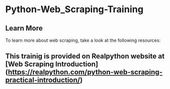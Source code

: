 # Python-Web_Scraping-Training

<!-- # Tail-Kit

![version](https://img.shields.io/badge/version-1.0.0-blue.svg) ![license](https://img.shields.io/badge/license-MIT-blue.svg) ![GitHub issues](https://img.shields.io/github/issues/Charlie85270/tail-kit) <a href="https://www.tailwind-kit.com/" target="_blank">
![GitHub Repo stars](https://img.shields.io/github/stars/Charlie85270/tail-kit?style=social)

![Tailwind-Kit](https://www.tailwind-kit.com/home.png)

</a>

### A beautiful and large components and templates kit for TailwindCSS 3.0

Tail-Kit is Free and Open Source. It does not change or add any CSS to the already one from TailwindCSS 3.0. It features multiple HTML elements that can be used in all web projects who's use tailwind CSS.

## Components

Tailwind Starter Kit comes with 230+ Fully Coded CSS elements.

## Templates

Tailwind Starter Kit contains many templates like dashboards, landing pages, login pages etc. All are fully Coded and ready to copy paste.

![Tailwind-Kit](https://www.tailwind-kit.com/dashboard.png)

![Tailwind-Kit](https://www.tailwind-kit.com/template.png)

![Tailwind-Kit](https://www.tailwind-kit.com/template2.png)

and much more !!

## Live code editor

![Tailwind-Kit](https://i.ibb.co/g3n4NMg/Capture-d-e-cran-2020-12-27-a-12-06-16.png)

Tailwind-kit include a live code editor to change the components code and see in live the modification.

## Dark mode

![Tailwind-Kit](https://www.tailwind-kit.com/demo.gif)

Most components and templates are implemented with a light and dark version, with the new dark mode 3.0 feature of tailwind CSS.

## Documentation

The documentation for the Tailwind-kit is hosted at our <a href="https://www.tailwind-kit.com/started" target="_blank">website</a>.

## Browser Support

At present, we officially aim to support the last two versions of the following browsers:

|                                                               Chrome                                                                |                                                               Firefox                                                                |                                                               Edge                                                                |                                                               Safari                                                                |                                                               Opera                                                                |
| :---------------------------------------------------------------------------------------------------------------------------------: | :----------------------------------------------------------------------------------------------------------------------------------: | :-------------------------------------------------------------------------------------------------------------------------------: | :---------------------------------------------------------------------------------------------------------------------------------: | :--------------------------------------------------------------------------------------------------------------------------------: |
| <img src="https://raw.githubusercontent.com/creativetimofficial/public-assets/master/logos/chrome-logo.png" width="64" height="64"> | <img src="https://raw.githubusercontent.com/creativetimofficial/public-assets/master/logos/firefox-logo.png" width="64" height="64"> | <img src="https://raw.githubusercontent.com/creativetimofficial/public-assets/master/logos/edge-logo.png" width="64" height="64"> | <img src="https://raw.githubusercontent.com/creativetimofficial/public-assets/master/logos/safari-logo.png" width="64" height="64"> | <img src="https://raw.githubusercontent.com/creativetimofficial/public-assets/master/logos/opera-logo.png" width="64" height="64"> |

## Reporting Issues/ make Pull request

Every Issues, and PR are welcome !
the site is not perfect, there must be typos, bugs, improvements.
Do not hesitate to contribe and add your own components/layout.

## Getting Started

![Tailwind-Kit](https://camo.githubusercontent.com/6202639220e8972265da4543eb10e428adbf579b8a07fc427bc90b383647a3c9/68747470733a2f2f7777772e6a6f616f706564726f2e63632f696d672f6769746875622f747970657363726970742d6e6578746a732d737461727465722e706e67)

Tail-Kit is a static site build with [Next.js](https://nextjs.org/) and typescript.

### Prerequisites:

Node.js 10.13 or later

Recommanded : **Node v12.18.3**

Install dependencies:

```bash
npm install
# or
yarn install
```

Run the development server:

```bash
npm run dev
# or
yarn dev
```

Open [http://localhost:3000](http://localhost:3000) with your browser to see the result.

You can start editing the page by modifying `pages/_index.tsx`. The page auto-updates as you edit the file (static folder : /out).

Build the static site:

```bash
npm run build
# or
yarn build
```

## 🧐 What's inside?

A quick look at the important repo files and directories you'll see in a the project.

    .
    ├── node_modules
    ├── public
    ├── pages
    ├── components
    	 ├── kit
            ├── components
            ├── templates
         ├── layout
         ├── site
    ├── utils
    ├── editorTheme.tsx
    ├── global.css
    ├── LICENSE
    ├── next.config.js
    ├── tailwind.config.js
    ├── package.json
    ├── README
    ├── tsconfig.json
    ├── .gitignore
    └── yarn.lock.json

1.  **`/node_modules`**: This directory contains all of the modules of code that your project depends on (npm packages) are automatically installed.

1.  **`/public`**: This directory contain all the public assets that need the project (images, icons).

1.  **`/pages`**: This directory contain all pages of the app. See [NextJs pages documentation](https://nextjs.org/docs/basic-features/pages/) for more details

1.  **`/components`**: This directory contain all components and templates of the app.

    1.  **kit** : contains all components and templates used for demonstration/preview. Component/templates are sorted by section (Commerce, Elements, Forms ...). Each section have his directory.
    1.  **layout** : contains all layout used in the application. See [NextJs layout documentation](https://nextjs.org/learn/basics/assets-metadata-css/layout-component) for more details
    1.  **site** : contains all component used for the structure of the application (header, footer, home, ...)

1.  **`/utils`**: This directory contain all utils classes, like html parser, html beautifier (use to indent the components code on preview)

1.  **`editorTheme.tsx`**: This file is the configuration theme (colors) for the components code preview. See [react-prism](https://github.com/FormidableLabs/prism-react-renderer#theming) for more details

1.  **`global.css`**: This css file contain all the 'custom' css use for the app (home page animation)

1.  **`LICENSE`**: Bulma-css is licensed under [EULA](./LICENSE.md).

1.  **`next.config.js`**: This file contain all the nextJS configuration. Here we use the default one.
1.  **`tailwind.config.js`**: This file contain all the Tailwind configuration.

1.  **`package.json`**: A manifest file for Node.js projects, which includes things like metadata (the project’s name, author, etc). This manifest is how npm knows which packages to install for your project.

1.  **`README.md`**: A text file containing useful reference information about your project.

1.  **`tsconfig.json`**: The presence of a tsconfig.json file in a directory indicates that the directory is the root of a TypeScript project. The tsconfig.json file specifies the root files and the compiler options required to compile the project.

1.  **`.gitignore`**: This file tells git which files it should not track / not maintain a version history for.

1.  **`yarn-lock.json`** (See `package.json` below, first). This is an automatically generated file based on the exact versions of your npm dependencies that were installed for your project. **(You won’t change this file directly).**

## 📋 Create a new section

Components and templates are sorted by category.

Categories are sorted by section.

A section can have one or more category.

Category can have one or more component/templates.

To add a new main section like **_Commerce, Element, Form_** .. you must :

1.  Create your new directory in **components/kit/components/{yourSectionName}** or **components/kit/templates/{yourSectionName}**. It's inside this directory that you will put all your components/templates files.
2.  Create a **index.tsx** file on this new directory. It will contain the description (categories names, components/tempaltes numbers, title, ....) of the section. See other section files for an example.
3.  Each time you want create a new category on a section you will need create a directory in the directory of this one. Then you will put the component/templates file in the category directory.

See an example :

    ├── components
    	 ├── kit
         	├── components
            	├── MyNewSection // section directory
                	index.tsx // section description file
                	├── MyCategory // category directory
                    		MyComponent.tsx // My component source file
                            MyComponent2.tsx // My component source file
                            ....
            ├── templates
         ├── layout
         ├── site
    ├── ...
    └── ...

## 📁 Create a new category

As seen just above, to create a new category you need to create a directory on a section that will contains your components. We also need to create the category page.

1.  Create your new directory in **pages/components/{yourCategoryName}** or **pages/templates/{yourCategoryName}**. It's inside this directory that we will put the category page code.
2.  Create a **index.tsx** file on this new directory. It will contain all the components/templates that we want import and see in this category. See other category files for an example.
3.  When index.tsx is created NextJs create a route for this category that we can see on : http://localhost:3000/components/{yourCategoryName} or http://localhost:3000/templates/{yourCategoryName}

## ➕ Create a new component/templates

Components and templates are classics React functional component.

### dark/light mode

If you want that your component have a dark version, use Tailwind classes for dark mode [(documentation)](https://tailwindcss.com/docs/dark-mode).

### Import the component

The last thing to do is to import your component/template on the wanted category file : **(/pages/components/{category}/index.tsx)** or **(/pages/templates/{category}/index.tsx)**

To enabled all feature preview like live edition, dark mode, ... you need to pass our component to `ComponentLayout`.

`ComponentLayout` is the layout who will add all buttons (Code, Copy, Dark mode) and the live edition feature on our component.

**`ComponentLayout`** take few props :

-   `element`: The JSX.Element of our component
-   `component`: The component
-   `title`: The title of the component display on the panel
-   `jsLink`: The link of the component codeon github (if need JS to work)
-   `needConfiguration`: Boolean if the component/template need a custom tailwind configuration to work
-   `vertical`: Boolean if the code preview is display on side of the component or below
-   `showSwitchMode`: Boolean if the component have dark/light implementation (Display or hide the dark mode checkbox)
-   `containerClasses`: Classes to add on the container of the component (ex : add margin, padding ...)

| propName          | propType    | defaultValue | isRequired |
| ----------------- | ----------- | ------------ | ---------- |
| element           | JSX.Element |              | x          |
| component         |             |              | x          |
| title             | string      |              | x          |
| jsLink            | string      |              |            |
| needConfiguration | boolean     | false        |            |
| vertical          | boolean     | false        |            |
| showSwitchMode    | boolean     | false        |            |
| containerClasses  | string      |              |            |

Example of the `index.tsx` file of the **toggle** category :

```JSX
import React, { FC } from "react";
import AppLayout from "../../../components/layout/AppLayout";
import ComponentLayout from "../../../components/layout/ComponentLayout";
import SectionHeader from "../../../components/site/header/SectionHeader";
import FormSubscribe from "../../../components/kit/components/form/layout/FormSubscribe";

const TogglePage: FC = () => {
  return (
     <AppLayout
      title="Toggle, Checkbox and Radio buttons components for tailwind css"
      desc="Free and open source toggle, checkbox and radio buttons components for tailwind css"
    >
      <SectionHeader title="Form layout" />
      <ComponentLayout
        title="Subscribe"
        element={<FormSubscribe label="Subscribe" placeholder="Email" />}
        component={FormSubscribe}
      />
    </AppLayout>
  );
};

export default TogglePage;
```
-->

## Learn More

To learn more about web scraping, take a look at the following resources:

## This trainig is provided on Realpython website at [Web Scraping Introduction] (https://realpython.com/python-web-scraping-practical-introduction/)
